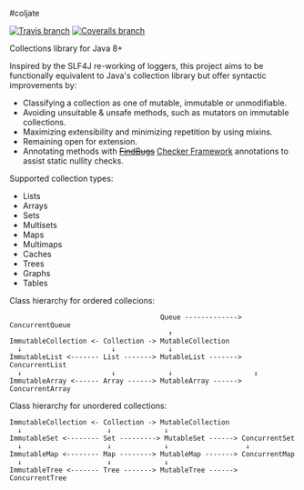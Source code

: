 #coljate

[![Travis branch](https://img.shields.io/travis/ollierob/coljate/master.svg)](https://travis-ci.org/ollierob/coljate)
[![Coveralls branch](https://img.shields.io/coveralls/ollierob/coljate/master.svg)](https://coveralls.io/github/ollierob/coljate?branch=master)

Collections library for Java 8+

Inspired by the SLF4J re-working of loggers, this project aims to be functionally equivalent to Java's collection library but offer syntactic improvements by:

  * Classifying a collection as one of mutable, immutable or unmodifiable.
  * Avoiding unsuitable & unsafe methods, such as mutators on immutable collections.
  * Maximizing extensibility and minimizing repetition by using mixins.
  * Remaining open for extension.
  * Annotating methods with ~~[FindBugs](https://code.google.com/p/findbugs/)~~ [Checker Framework](http://types.cs.washington.edu/checker-framework/) annotations to assist static nullity checks.

Supported collection types:

 * Lists
 * Arrays
 * Sets
 * Multisets
 * Maps
 * Multimaps
 * Caches
 * Trees
 * Graphs 
 * Tables

Class hierarchy for ordered collecions:

```
                                     Queue -------------> ConcurrentQueue
                                       ↑
ImmutableCollection <- Collection -> MutableCollection
  ↓                      ↓             ↓
ImmutableList <------- List -------> MutableList -------> ConcurrentList
  ↓                      ↓             ↓                    ↓
ImmutableArray <------ Array ------> MutableArray ------> ConcurrentArray
```

Class hierarchy for unordered collections:

```
ImmutableCollection <- Collection -> MutableCollection
  ↓                     ↓             ↓
ImmutableSet <-------- Set ---------> MutableSet ------> ConcurrentSet
  ↓                     ↓             ↓                   ↓
ImmutableMap <-------- Map --------> MutableMap -------> ConcurrentMap
  ↓                     ↓             ↓
ImmutableTree <------- Tree -------> MutableTree ------> ConcurrentTree
```
